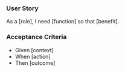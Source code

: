 ### User Story
As a [role], I need [function] so that [benefit].

### Acceptance Criteria
- Given [context]
- When [action]
- Then [outcome]
